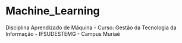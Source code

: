 # Machine_Learning
Disciplina Aprendizado de Máquina - Curso: Gestão da Tecnologia da Informação - IFSUDESTEMG - Campus Muriaé
